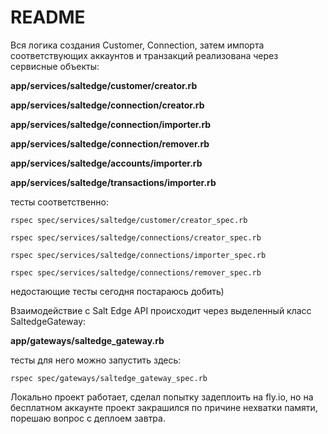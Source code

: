 # README

Вся логика создания Customer, Connection, затем импорта соответствующих аккаунтов и транзакций
реализована через сервисные объекты:

__app/services/saltedge/customer/creator.rb__

__app/services/saltedge/connection/creator.rb__

__app/services/saltedge/connection/importer.rb__

__app/services/saltedge/connection/remover.rb__

__app/services/saltedge/accounts/importer.rb__
                        
__app/services/saltedge/transactions/importer.rb__

тесты соответственно:

```rspec spec/services/saltedge/customer/creator_spec.rb```

```rspec spec/services/saltedge/connections/creator_spec.rb```

```rspec spec/services/saltedge/connections/importer_spec.rb```

```rspec spec/services/saltedge/connections/remover_spec.rb```
  
  недостающие тесты сегодня постараюсь добить)

  Взаимодействие с Salt Edge API происходит через выделенный класс SaltedgeGateway:

  __app/gateways/saltedge_gateway.rb__

тесты для него можно запустить здесь:

  ```rspec spec/gateways/saltedge_gateway_spec.rb```

Локально проект работает, сделал попытку задеплоить на fly.io, но на бесплатном аккаунте проект закрашился по причине нехватки памяти, порешаю вопрос с деплоем завтра. 